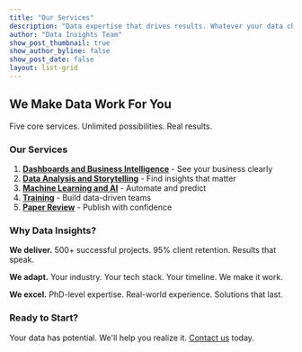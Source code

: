 ```yaml
---
title: "Our Services"
description: "Data expertise that drives results. Whatever your data challenge, we have the solution."
author: "Data Insights Team"
show_post_thumbnail: true
show_author_byline: false
show_post_date: false
layout: list-grid
---
```


## We Make Data Work For You

Five core services. Unlimited possibilities. Real results.

### Our Services

1. **[Dashboards and Business Intelligence](/services/dashboards-business-intelligence/)** - See your business clearly
2. **[Data Analysis and Storytelling](/services/statistical-analysis-storytelling/)** - Find insights that matter
3. **[Machine Learning and AI](/services/machine-learning/)** - Automate and predict  
4. **[Training](/services/training/)** - Build data-driven teams
5. **[Paper Review](/services/paper-review/)** - Publish with confidence

### Why Data Insights?

**We deliver.** 500+ successful projects. 95% client retention. Results that speak.

**We adapt.** Your industry. Your tech stack. Your timeline. We make it work.

**We excel.** PhD-level expertise. Real-world experience. Solutions that last.

### Ready to Start?

Your data has potential. We'll help you realize it. [Contact us](/contact/) today.